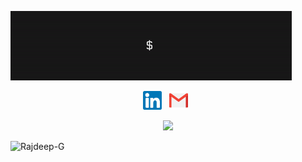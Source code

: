 ![me](https://raw.githubusercontent.com/Rajdeep-G/Rajdeep-G/main/icon/header.gif)
<p align='center'>
<a href="https://www.linkedin.com/in/rajdeep-ghosh-b518bb1b1/"><img height="30" src="https://raw.githubusercontent.com/Rajdeep-G/Rajdeep-G/main/icon/1.png"></a>&nbsp;&nbsp;
<a href="mailto:ghoshrajdeep2000@gmail.com"><img height="30" src="https://raw.githubusercontent.com/Rajdeep-G/Rajdeep-G/main/icon/2.png"></a>&nbsp;&nbsp; 
</p>

<!--
**Rajdeep-G/Rajdeep-G** is a ✨ _special_ ✨ repository because its `README.md` (this file) appears on your GitHub profile.

Here are some ideas to get you started:

- 🔭 I’m currently working on ...
- 🌱 I’m currently learning ...
- 👯 I’m looking to collaborate on ...
- 🤔 I’m looking for help with ...
- 💬 Ask me about ...
- 📫 How to reach me: ...
- 😄 Pronouns: ...
- ⚡ Fun fact: ...
-->
<p align="center">
<img src="https://github-readme-stats.vercel.app/api?username=Rajdeep-G&&show_icons=true&title_color=000000&icon_color=ccccccf&text_color=000000&bg_color=ffffff" width="75%"/>
</p>

<p align="left"> <img src="https://komarev.com/ghpvc/?username=Rajdeep-G" alt="Rajdeep-G" /> </p>
